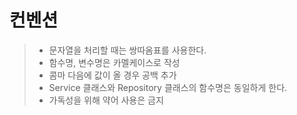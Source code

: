 # 컨벤션

> - 문자열을 처리할 때는 쌍따옴표를 사용한다.
> - 함수명, 변수명은 카멜케이스로 작성
> - 콤마 다음에 값이 올 경우 공백 추가
> - Service 클래스와 Repository 클래스의 함수명은 동일하게 한다.
> - 가독성을 위해 약어 사용은 금지